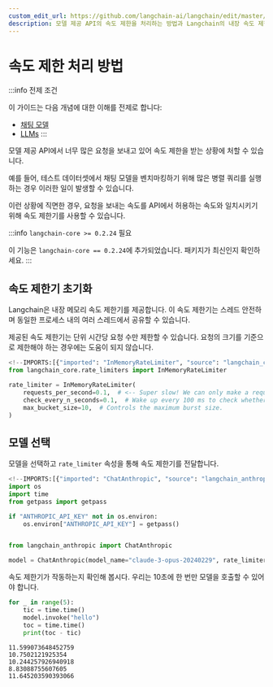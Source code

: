 ```yaml
---
custom_edit_url: https://github.com/langchain-ai/langchain/edit/master/docs/docs/how_to/chat_model_rate_limiting.ipynb
description: 모델 제공 API의 속도 제한을 처리하는 방법과 Langchain의 내장 속도 제한기를 사용하는 방법에 대한 가이드입니다.
---
```


# 속도 제한 처리 방법

:::info 전제 조건

이 가이드는 다음 개념에 대한 이해를 전제로 합니다:
- [채팅 모델](/docs/concepts/#chat-models)
- [LLMs](/docs/concepts/#llms)
:::

모델 제공 API에서 너무 많은 요청을 보내고 있어 속도 제한을 받는 상황에 처할 수 있습니다.

예를 들어, 테스트 데이터셋에서 채팅 모델을 벤치마킹하기 위해 많은 병렬 쿼리를 실행하는 경우 이러한 일이 발생할 수 있습니다.

이런 상황에 직면한 경우, 요청을 보내는 속도를 API에서 허용하는 속도와 일치시키기 위해 속도 제한기를 사용할 수 있습니다.

:::info `langchain-core >= 0.2.24` 필요

이 기능은 `langchain-core == 0.2.24`에 추가되었습니다. 패키지가 최신인지 확인하세요.
:::

## 속도 제한기 초기화

Langchain은 내장 메모리 속도 제한기를 제공합니다. 이 속도 제한기는 스레드 안전하며 동일한 프로세스 내의 여러 스레드에서 공유할 수 있습니다.

제공된 속도 제한기는 단위 시간당 요청 수만 제한할 수 있습니다. 요청의 크기를 기준으로 제한해야 하는 경우에는 도움이 되지 않습니다.

```python
<!--IMPORTS:[{"imported": "InMemoryRateLimiter", "source": "langchain_core.rate_limiters", "docs": "https://api.python.langchain.com/en/latest/rate_limiters/langchain_core.rate_limiters.InMemoryRateLimiter.html", "title": "How to handle rate limits"}]-->
from langchain_core.rate_limiters import InMemoryRateLimiter

rate_limiter = InMemoryRateLimiter(
    requests_per_second=0.1,  # <-- Super slow! We can only make a request once every 10 seconds!!
    check_every_n_seconds=0.1,  # Wake up every 100 ms to check whether allowed to make a request,
    max_bucket_size=10,  # Controls the maximum burst size.
)
```


## 모델 선택

모델을 선택하고 `rate_limiter` 속성을 통해 속도 제한기를 전달합니다.

```python
<!--IMPORTS:[{"imported": "ChatAnthropic", "source": "langchain_anthropic", "docs": "https://api.python.langchain.com/en/latest/chat_models/langchain_anthropic.chat_models.ChatAnthropic.html", "title": "How to handle rate limits"}]-->
import os
import time
from getpass import getpass

if "ANTHROPIC_API_KEY" not in os.environ:
    os.environ["ANTHROPIC_API_KEY"] = getpass()


from langchain_anthropic import ChatAnthropic

model = ChatAnthropic(model_name="claude-3-opus-20240229", rate_limiter=rate_limiter)
```


속도 제한기가 작동하는지 확인해 봅시다. 우리는 10초에 한 번만 모델을 호출할 수 있어야 합니다.

```python
for _ in range(5):
    tic = time.time()
    model.invoke("hello")
    toc = time.time()
    print(toc - tic)
```

```output
11.599073648452759
10.7502121925354
10.244257926940918
8.83088755607605
11.645203590393066
```